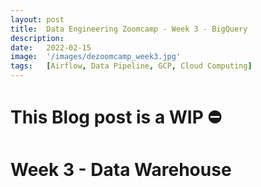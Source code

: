 ```yaml
---
layout: post
title:  Data Engineering Zoomcamp - Week 3 - BigQuery
description:
date:   2022-02-15
image:  '/images/dezoomcamp_week3.jpg'
tags:   [Airflow, Data Pipeline, GCP, Cloud Computing]
---
```


# ️This Blog post is a WIP ⛔️

# Week 3 - Data Warehouse
